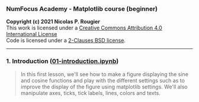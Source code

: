 ### NumFocus Academy - Matplotlib course (beginner)
**Copyright (c) 2021 Nicolas P. Rougier**  
This work is licensed under a [Creative Commons Attribution 4.0 International License](http://creativecommons.org/licenses/by/4.0/)  
Code is licensed under a [2-Clauses BSD license](https://opensource.org/licenses/BSD-2-Clause).

---

### 1. Introduction ([01-introduction.ipynb](./01-introduction.ipynb))
   
> In this first lesson, we'll see how to make a figure displaying the sine and cosine functions and play with the different settings such as to improve the display of the figure using matplotlib settings. We'll also manipulate axes, ticks, tick labels, lines, colors and texts.


     

<!--
# Jupyter notebooks

The course content should be completely reflected in written materials provided as Jupyter notebooks. Worked out examples should be fully narrated, and no code cell should be left unexplained.

The notebooks are used as source to build learning sequences in the online courses, making use of our Open edX extension for viewing Jupyter notebooks.

## Instructions

1. Use a naming convention where each notebook filename is prepended with a number, reflecting the order of the lessons in the course.

2. List all notebooks in this README.

3. Add any Python package dependencies to the `requirements.txt` file in the parent directory.

4. Add a dockerfile if there are additional package dependencies (e.g. Jupyter extensions).

5. We recommend that all notebooks be shared under a dual license: BSD-3 or MIT license for code, and CC-BY license for text and media.

6. GitHub actions may be added to test that dependencies install and notebooks can execute successfully.

**Important**: Use plenty of headers to organize the notebooks, and split Markdown cells in short portions (no more than a scroll on a laptop display).

**Important**: For any images embedded in Markdown cells, we need you to use HTML tags, and provide at least a width: `<img src="../images/name.jpg" width="600" />`
-->

